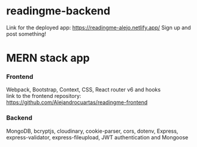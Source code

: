 # readingme-backend
Link for the deployed app: https://readingme-alejo.netlify.app/
Sign up and post something!
# MERN stack app
### Frontend
Webpack, Bootstrap, Context, CSS, React router v6 and hooks  
link to the frontend repository: https://github.com/Alejandrocuartas/readingme-frontend
### Backend
MongoDB, bcryptjs, cloudinary, cookie-parser, cors, dotenv, Express, express-validator, express-fileupload, JWT authentication and Mongoose

